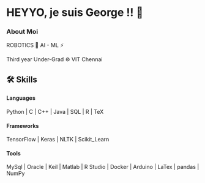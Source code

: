 # HEYYO, je suis George !! 🙌



### About Moi 
ROBOTICS 🤖
AI - ML ⚡

Third year Under-Grad ⚙️
VIT Chennai
## 🛠 Skills

#### Languages 
Python | C | C++ | Java | SQL | R | TeX

#### Frameworks
TensorFlow | Keras | NLTK | Scikit_Learn

#### Tools
MySql | Oracle | Keil | Matlab | R Studio | Docker | Arduino | LaTex | pandas | NumPy 

<!---
george-1-0-1/george-1-0-1 is a ✨ special ✨ repository because its `README.md` (this file) appears on your GitHub profile.
You can click the Preview link to take a look at your changes.
--->
